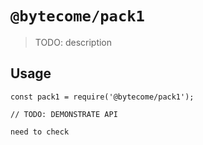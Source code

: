 # `@bytecome/pack1`

> TODO: description

## Usage

```
const pack1 = require('@bytecome/pack1');

// TODO: DEMONSTRATE API

need to check
```

